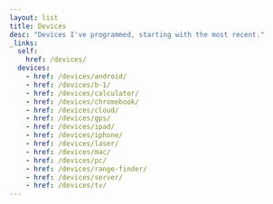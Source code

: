 ```yaml
---
layout: list
title: Devices
desc: "Devices I've programmed, starting with the most recent."
_links:
  self:
    href: /devices/
  devices:
    - href: /devices/android/
    - href: /devices/b-1/
    - href: /devices/calculator/
    - href: /devices/chromebook/
    - href: /devices/cloud/
    - href: /devices/gps/
    - href: /devices/ipad/
    - href: /devices/iphone/
    - href: /devices/laser/
    - href: /devices/mac/
    - href: /devices/pc/
    - href: /devices/range-finder/
    - href: /devices/server/
    - href: /devices/tv/
---
```

